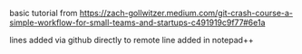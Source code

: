 basic tutorial from https://zach-gollwitzer.medium.com/git-crash-course-a-simple-workflow-for-small-teams-and-startups-c491919c9f77#6e1a

lines added via github directly to remote 
line added in notepad++